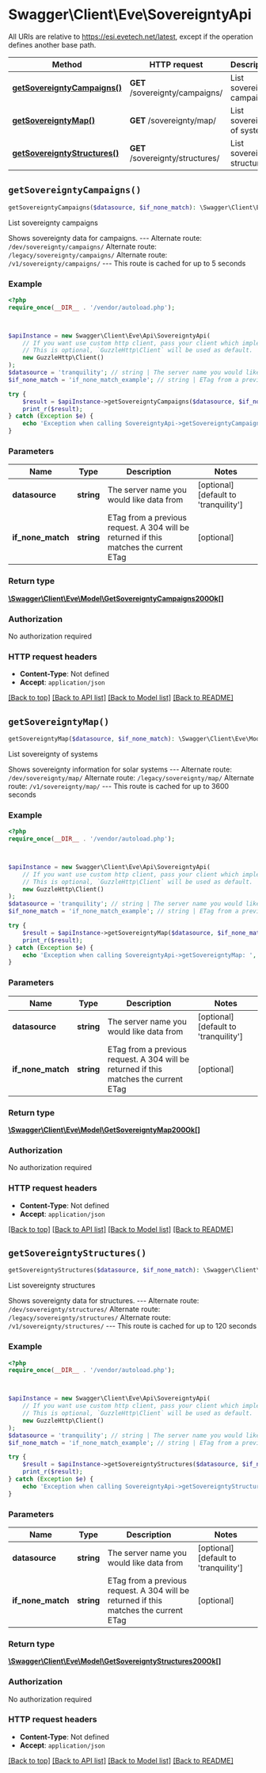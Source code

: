 # Swagger\Client\Eve\SovereigntyApi

All URIs are relative to https://esi.evetech.net/latest, except if the operation defines another base path.

| Method | HTTP request | Description |
| ------------- | ------------- | ------------- |
| [**getSovereigntyCampaigns()**](SovereigntyApi.md#getSovereigntyCampaigns) | **GET** /sovereignty/campaigns/ | List sovereignty campaigns |
| [**getSovereigntyMap()**](SovereigntyApi.md#getSovereigntyMap) | **GET** /sovereignty/map/ | List sovereignty of systems |
| [**getSovereigntyStructures()**](SovereigntyApi.md#getSovereigntyStructures) | **GET** /sovereignty/structures/ | List sovereignty structures |


## `getSovereigntyCampaigns()`

```php
getSovereigntyCampaigns($datasource, $if_none_match): \Swagger\Client\Eve\Model\GetSovereigntyCampaigns200Ok[]
```

List sovereignty campaigns

Shows sovereignty data for campaigns.  --- Alternate route: `/dev/sovereignty/campaigns/`  Alternate route: `/legacy/sovereignty/campaigns/`  Alternate route: `/v1/sovereignty/campaigns/`  --- This route is cached for up to 5 seconds

### Example

```php
<?php
require_once(__DIR__ . '/vendor/autoload.php');



$apiInstance = new Swagger\Client\Eve\Api\SovereigntyApi(
    // If you want use custom http client, pass your client which implements `GuzzleHttp\ClientInterface`.
    // This is optional, `GuzzleHttp\Client` will be used as default.
    new GuzzleHttp\Client()
);
$datasource = 'tranquility'; // string | The server name you would like data from
$if_none_match = 'if_none_match_example'; // string | ETag from a previous request. A 304 will be returned if this matches the current ETag

try {
    $result = $apiInstance->getSovereigntyCampaigns($datasource, $if_none_match);
    print_r($result);
} catch (Exception $e) {
    echo 'Exception when calling SovereigntyApi->getSovereigntyCampaigns: ', $e->getMessage(), PHP_EOL;
}
```

### Parameters

| Name | Type | Description  | Notes |
| ------------- | ------------- | ------------- | ------------- |
| **datasource** | **string**| The server name you would like data from | [optional] [default to &#39;tranquility&#39;] |
| **if_none_match** | **string**| ETag from a previous request. A 304 will be returned if this matches the current ETag | [optional] |

### Return type

[**\Swagger\Client\Eve\Model\GetSovereigntyCampaigns200Ok[]**](../Model/GetSovereigntyCampaigns200Ok.md)

### Authorization

No authorization required

### HTTP request headers

- **Content-Type**: Not defined
- **Accept**: `application/json`

[[Back to top]](#) [[Back to API list]](../../README.md#endpoints)
[[Back to Model list]](../../README.md#models)
[[Back to README]](../../README.md)

## `getSovereigntyMap()`

```php
getSovereigntyMap($datasource, $if_none_match): \Swagger\Client\Eve\Model\GetSovereigntyMap200Ok[]
```

List sovereignty of systems

Shows sovereignty information for solar systems  --- Alternate route: `/dev/sovereignty/map/`  Alternate route: `/legacy/sovereignty/map/`  Alternate route: `/v1/sovereignty/map/`  --- This route is cached for up to 3600 seconds

### Example

```php
<?php
require_once(__DIR__ . '/vendor/autoload.php');



$apiInstance = new Swagger\Client\Eve\Api\SovereigntyApi(
    // If you want use custom http client, pass your client which implements `GuzzleHttp\ClientInterface`.
    // This is optional, `GuzzleHttp\Client` will be used as default.
    new GuzzleHttp\Client()
);
$datasource = 'tranquility'; // string | The server name you would like data from
$if_none_match = 'if_none_match_example'; // string | ETag from a previous request. A 304 will be returned if this matches the current ETag

try {
    $result = $apiInstance->getSovereigntyMap($datasource, $if_none_match);
    print_r($result);
} catch (Exception $e) {
    echo 'Exception when calling SovereigntyApi->getSovereigntyMap: ', $e->getMessage(), PHP_EOL;
}
```

### Parameters

| Name | Type | Description  | Notes |
| ------------- | ------------- | ------------- | ------------- |
| **datasource** | **string**| The server name you would like data from | [optional] [default to &#39;tranquility&#39;] |
| **if_none_match** | **string**| ETag from a previous request. A 304 will be returned if this matches the current ETag | [optional] |

### Return type

[**\Swagger\Client\Eve\Model\GetSovereigntyMap200Ok[]**](../Model/GetSovereigntyMap200Ok.md)

### Authorization

No authorization required

### HTTP request headers

- **Content-Type**: Not defined
- **Accept**: `application/json`

[[Back to top]](#) [[Back to API list]](../../README.md#endpoints)
[[Back to Model list]](../../README.md#models)
[[Back to README]](../../README.md)

## `getSovereigntyStructures()`

```php
getSovereigntyStructures($datasource, $if_none_match): \Swagger\Client\Eve\Model\GetSovereigntyStructures200Ok[]
```

List sovereignty structures

Shows sovereignty data for structures.  --- Alternate route: `/dev/sovereignty/structures/`  Alternate route: `/legacy/sovereignty/structures/`  Alternate route: `/v1/sovereignty/structures/`  --- This route is cached for up to 120 seconds

### Example

```php
<?php
require_once(__DIR__ . '/vendor/autoload.php');



$apiInstance = new Swagger\Client\Eve\Api\SovereigntyApi(
    // If you want use custom http client, pass your client which implements `GuzzleHttp\ClientInterface`.
    // This is optional, `GuzzleHttp\Client` will be used as default.
    new GuzzleHttp\Client()
);
$datasource = 'tranquility'; // string | The server name you would like data from
$if_none_match = 'if_none_match_example'; // string | ETag from a previous request. A 304 will be returned if this matches the current ETag

try {
    $result = $apiInstance->getSovereigntyStructures($datasource, $if_none_match);
    print_r($result);
} catch (Exception $e) {
    echo 'Exception when calling SovereigntyApi->getSovereigntyStructures: ', $e->getMessage(), PHP_EOL;
}
```

### Parameters

| Name | Type | Description  | Notes |
| ------------- | ------------- | ------------- | ------------- |
| **datasource** | **string**| The server name you would like data from | [optional] [default to &#39;tranquility&#39;] |
| **if_none_match** | **string**| ETag from a previous request. A 304 will be returned if this matches the current ETag | [optional] |

### Return type

[**\Swagger\Client\Eve\Model\GetSovereigntyStructures200Ok[]**](../Model/GetSovereigntyStructures200Ok.md)

### Authorization

No authorization required

### HTTP request headers

- **Content-Type**: Not defined
- **Accept**: `application/json`

[[Back to top]](#) [[Back to API list]](../../README.md#endpoints)
[[Back to Model list]](../../README.md#models)
[[Back to README]](../../README.md)
